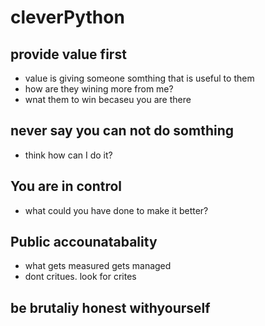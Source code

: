 # cleverPython

## provide value first
- value is giving someone somthing that is useful to them
- how are they wining more from me?
- wnat them to win becaseu you are there

## never say you can not do somthing
- think how can I do it?

## You are in control
- what could you have done to make it better?

## Public accounatabality
- what gets measured gets managed
- dont critues. look for crites 

## be brutaliy honest withyourself